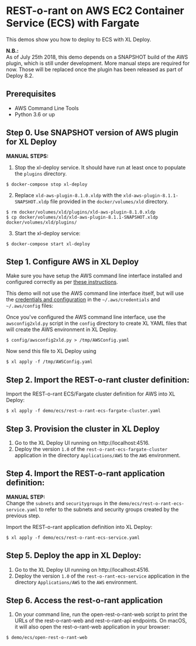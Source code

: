# REST-o-rant on AWS EC2 Container Service (ECS) with Fargate

This demos show you how to deploy to ECS with XL Deploy.

**N.B.:**<br/>
As of July 25th 2018, this demo depends on a SNAPSHOT build of the AWS plugin, which is still under development. More manual steps are required for now. Those will be replaced once the plugin has been released as part of Deploy 8.2.

## Prerequisites
* AWS Command Line Tools
* Python 3.6 or up

## Step 0. Use SNAPSHOT version of AWS plugin for XL Deploy

**MANUAL STEPS:**<br/>

1. Stop the xl-deploy service. It should have run at least once to populate the `plugins` directory.
```
$ docker-compose stop xl-deploy
```
2. Replace `xld-aws-plugin-8.1.0.xldp` with the `xld-aws-plugin-8.1.1-SNAPSHOT.xldp` file provided in the `docker/volumes/xld` directory.
```
$ rm docker/volumes/xld/plugins/xld-aws-plugin-8.1.0.xldp
$ cp docker/volumes/xld/xld-aws-plugin-8.1.1-SNAPSHOT.xldp docker/volumes/xld/plugins/
```
3. Start the xl-deploy service:
```
$ docker-compose start xl-deploy
```

## Step 1. Configure AWS in XL Deploy

Make sure you have setup the AWS command line interface installed and configured correctly as per [these instructions](https://docs.aws.amazon.com/cli/latest/userguide/tutorial-ec2-ubuntu.html#configure-cli).


This demo will not use the AWS command line interface itself, but will use the [credentials and configuration](https://docs.aws.amazon.com/cli/latest/userguide/cli-config-files.html) in the `~/.aws/credentials` and `~/.aws/config` files:


Once you've configured the AWS command line interface, use the `awsconfig2xld.py` script in the `config` directory to create XL YAML files that will create the AWS environment in XL Deploy.

```
$ config/awsconfig2xld.py > /tmp/AWSConfig.yaml
```

Now send this file to XL Deploy using

```
$ xl apply -f /tmp/AWSConfig.yaml
```

## Step 2. Import the REST-o-rant cluster definition:

Import the REST-o-rant ECS/Fargate cluster definition for AWS into XL Deploy:

```
$ xl apply -f demo/ecs/rest-o-rant-ecs-fargate-cluster.yaml
```

## Step 3. Provision the cluster in XL Deploy

1. Go to the XL Deploy UI running on http://localhost:4516.
2. Deploy the version `1.0` of the `rest-o-rant-ecs-fargate-cluster` application in the directory `Applications/AWS` to the `AWS` environment.

## Step 4. Import the REST-o-rant application definition:

**MANUAL STEP:**</br>
Change the `subnets` and `securitygroups` in the `demo/ecs/rest-o-rant-ecs-service.yaml` to refer to the subnets and security groups created by the previous step.

Import the REST-o-rant application definition into XL Deploy:

```
$ xl apply -f demo/ecs/rest-o-rant-ecs-service.yaml
```

## Step 5. Deploy the app in XL Deploy:

1. Go to the XL Deploy UI running on http://localhost:4516.
2. Deploy the version `1.0` of the `rest-o-rant-ecs-service` application in the directory `Applications/AWS` to the `AWS` environment.

## Step 6. Access the rest-o-rant application

1. On your command line, run the open-rest-o-rant-web script to print the URLs of the rest-o-rant-web and rest-o-rant-api endpoints. On macOS, it will also open the rest-o-rant-web application in your browser:

```
$ demo/ecs/open-rest-o-rant-web
```
